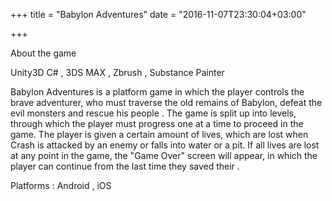 +++
title = "Babylon Adventures"
date = "2016-11-07T23:30:04+03:00"

+++

About the game

Unity3D C# , 3DS MAX , Zbrush , Substance Painter

Babylon Adventures is a platform game in which the player controls the brave adventurer, who must traverse the old remains of Babylon, defeat the evil monsters and rescue his people . The game is split up into levels, through which the player must progress one at a time to proceed in the game. The player is given a certain amount of lives, which are lost when Crash is attacked by an enemy or falls into water or a pit. If all lives are lost at any point in the game, the "Game Over" screen will appear, in which the player can continue from the last time they saved their .

Platforms : Android , iOS
